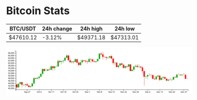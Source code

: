 # Bitcoin Stats

BTC/USDT|24h change|24h high|24h low|
|---|---|---|---|
|$47610.12|-3.12%|$49371.18|$47313.01|

<img src="./chart.svg">
